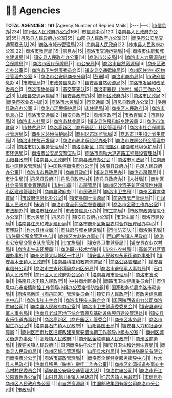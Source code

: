 # 👮‍♀️ Agencies
__TOTAL AGENCIES : 191__
|Agency|Number of Replied Mails|
|:---:|---:|
|[市信息办](市信息办.md)|234|
|[商州区人民政府办公室](商州区人民政府办公室.md)|166|
|[市信息中心](市信息中心.md)|120|
|[洛南县人民政府办公室](洛南县人民政府办公室.md)|55|
|[丹凤县人民政府办公室](丹凤县人民政府办公室.md)|55|
|[山阳县人民政府办公室](山阳县人民政府办公室.md)|31|
|[商洛市公安局交通警察支队](商洛市公安局交通警察支队.md)|26|
|[商洛市城市管理局](商洛市城市管理局.md)|23|
|[商南县人民政府](商南县人民政府.md)|22|
|[柞水县人民政府办公室](柞水县人民政府办公室.md)|22|
|[商洛市教育局](商洛市教育局.md)|15|
|[信息办](信息办.md)|15|
|[商洛市交通运输局](商洛市交通运输局.md)|14|
|[商洛市住房和城乡建设局](商洛市住房和城乡建设局.md)|14|
|[镇安县人民政府办公室](镇安县人民政府办公室.md)|14|
|[商洛市公安局](商洛市公安局.md)|14|
|[商洛市人力资源和社会保障局](商洛市人力资源和社会保障局.md)|11|
|[商洛市医疗保障局](商洛市医疗保障局.md)|7|
|[市公安局](市公安局.md)|6|
|[商洛市自然资源局](商洛市自然资源局.md)|6|
|[商州区政府办公室](商州区政府办公室.md)|5|
|[商洛市卫生健康委员会](商洛市卫生健康委员会.md)|5|
|[镇安县交通运输局](镇安县交通运输局.md)|5|
|[商州区住宅小区物业管理办公室](商州区住宅小区物业管理办公室.md)|5|
|[商洛市公安局商州分局](商洛市公安局商州分局.md)|4|
|[彭珊](彭珊.md)|4|
|[商洛市商务局](商洛市商务局.md)|4|
|[市政府信息办](市政府信息办.md)|4|
|[市城管局](市城管局.md)|3|
|[市政务信息办](市政务信息办.md)|3|
|[镇安县自然资源局](镇安县自然资源局.md)|3|
|[商洛市发展和改革委员会](商洛市发展和改革委员会.md)|3|
|[商洛市物价局](商洛市物价局.md)|3|
|[市交警支队](市交警支队.md)|3|
|[商洛市移民（脱贫）搬迁工作办公室](商洛市移民（脱贫）搬迁工作办公室.md)|3|
|[山阳县交通运输局](山阳县交通运输局.md)|3|
|[镇安县政府办](镇安县政府办.md)|3|
|[商州区政府办](商州区政府办.md)|3|
|[商洛市民政局](商洛市民政局.md)|3|
|[商洛市农业农村局](商洛市农业农村局.md)|3|
|[商洛市水务局](商洛市水务局.md)|3|
|[市交通局](市交通局.md)|3|
|[丹凤县政府办公室](丹凤县政府办公室.md)|3|
|[洛南县政府办公室](洛南县政府办公室.md)|3|
|[商洛市环境保护局](商洛市环境保护局.md)|3|
|[市住建局](市住建局.md)|3|
|[商州区人民政府](商州区人民政府.md)|3|
|[商洛市信息办](商洛市信息办.md)|2|
|[商洛市交通局](商洛市交通局.md)|2|
|[镇安县政府](镇安县政府.md)|2|
|[商州区政府](商州区政府.md)|2|
|[市教育局](市教育局.md)|2|
|[市建设局](市建设局.md)|2|
|[商洛市人社局](商洛市人社局.md)|2|
|[商洛市林业局](商洛市林业局.md)|2|
|[镇安县住房和城乡建设局](镇安县住房和城乡建设局.md)|2|
|[商洛市体育局](商洛市体育局.md)|2|
|[市扶贫局](市扶贫局.md)|2|
|[商洛高新区（商丹园区）社区管理局](商洛高新区（商丹园区）社区管理局.md)|2|
|[商洛市社会保障事业管理局](商洛市社会保障事业管理局.md)|2|
|[商州区环境保护局](商州区环境保护局.md)|2|
|[商州区市场监管局](商州区市场监管局.md)|2|
|[商洛市卫生和计划生育局](商洛市卫生和计划生育局.md)|2|
|[商洛市扶贫开发局](商洛市扶贫开发局.md)|2|
|[商洛市养老保险经办处](商洛市养老保险经办处.md)|2|
|[商洛市住房公积金管理中心](商洛市住房公积金管理中心.md)|2|
|[商洛市机关事务管理局](商洛市机关事务管理局.md)|2|
|[商洛高新区（商丹园区）建设和环境保护局](商洛高新区（商丹园区）建设和环境保护局.md)|2|
|[市环保局](市环保局.md)|2|
|[商洛市公安局交警支队](商洛市公安局交警支队.md)|2|
|[商洛市商鞅大道道路工程建设管理处](商洛市商鞅大道道路工程建设管理处.md)|1|
|[山阳县政府](山阳县政府.md)|1|
|[洛南县人民政府](洛南县人民政府.md)|1|
|[商南县政府办公室](商南县政府办公室.md)|1|
|[商洛市司法局](商洛市司法局.md)|1|
|[江南惠民小区建设管理处](江南惠民小区建设管理处.md)|1|
|[中国铁塔商洛市分公司](中国铁塔商洛市分公司.md)|1|
|[洛南县政府办](洛南县政府办.md)|1|
|[丹凤人民政府办公室](丹凤人民政府办公室.md)|1|
|[商洛市市民政局](商洛市市民政局.md)|1|
|[商南县政府](商南县政府.md)|1|
|[镇安县移民办](镇安县移民办.md)|1|
|[商洛市房管局](商洛市房管局.md)|1|
|[市计生局](市计生局.md)|1|
|[丹凤县政府](丹凤县政府.md)|1|
|[丹凤县政府办](丹凤县政府办.md)|1|
|[商县县政府办](商县县政府办.md)|1|
|[人社局](人社局.md)|1|
|[商州区社会保障事业管理局](商州区社会保障事业管理局.md)|1|
|[市供电局](市供电局.md)|1|
|[市房管局](市房管局.md)|1|
|[商州区沙河子新区保障性住房小区建设管理处](商州区沙河子新区保障性住房小区建设管理处.md)|1|
|[商南县政府办](商南县政府办.md)|1|
|[市民政局](市民政局.md)|1|
|[商洛市卫生局](商洛市卫生局.md)|1|
|[商州区教育体育局](商州区教育体育局.md)|1|
|[市政府信息化办公室](市政府信息化办公室.md)|1|
|[镇安县国土资源局](镇安县国土资源局.md)|1|
|[商洛市房产管理局](商洛市房产管理局.md)|1|
|[丹凤县人民政府](丹凤县人民政府.md)|1|
|[宋涛](宋涛.md)|1|
|[商洛市食品药品监督管理局](商洛市食品药品监督管理局.md)|1|
|[商洛市金融工作办公室](商洛市金融工作办公室.md)|1|
|[市法制办](市法制办.md)|1|
|[商洛市社保局](商洛市社保局.md)|1|
|[市政务信息化办](市政务信息化办.md)|1|
|[市工商局](市工商局.md)|1|
|[市政府政务信息化办公室](市政府政务信息化办公室.md)|1|
|[市水务局](市水务局.md)|1|
|[丹凤县](丹凤县.md)|1|
|[镇安县政府办公室](镇安县政府办公室.md)|1|
|[市卫生局](市卫生局.md)|1|
|[商洛市建设局](商洛市建设局.md)|1|
|[洛南县住房和城乡建设局](洛南县住房和城乡建设局.md)|1|
|[商洛市商州区新型农村合作医疗经办中心](商洛市商州区新型农村合作医疗经办中心.md)|1|
|[市残联](市残联.md)|1|
|[柞水县林业局](柞水县林业局.md)|1|
|[市住房与城乡建设局](市住房与城乡建设局.md)|1|
|[市消防支队](市消防支队.md)|1|
|[商洛供电局](商洛供电局.md)|1|
|[市住房公积金管理中心](市住房公积金管理中心.md)|1|
|[商州区大赵峪办事处](商州区大赵峪办事处.md)|1|
|[西口回族镇人民政府](西口回族镇人民政府.md)|1|
|[商洛市公安局交警支队车管所](商洛市公安局交警支队车管所.md)|1|
|[市文旅局](市文旅局.md)|1|
|[镇安县卫生健康局](镇安县卫生健康局.md)|1|
|[镇安县农业农村局](镇安县农业农村局.md)|1|
|[商洛市生态环境局](商洛市生态环境局.md)|1|
|[商洛职业技术学院](商洛职业技术学院.md)|1|
|[市农业农村局](市农业农村局.md)|1|
|[高新区社区管理办事处](高新区社区管理办事处.md)|1|
|[商州交警大队城区一中队](商州交警大队城区一中队.md)|1|
|[镇安县人民政府永乐街道办事处](镇安县人民政府永乐街道办事处.md)|1|
|[镇安县木王镇人民政府](镇安县木王镇人民政府.md)|1|
|[洛南县科技和教育体育局](洛南县科技和教育体育局.md)|1|
|[商洛公路管理局](商洛公路管理局.md)|1|
|[镇安县电信分公司](镇安县电信分公司.md)|1|
|[商洛市生态环境局商州区分局](商洛市生态环境局商州区分局.md)|1|
|[商洛市退役军人事务局](商洛市退役军人事务局.md)|1|
|[石门镇人民政府](石门镇人民政府.md)|1|
|[商州区人民政府办公室心](商州区人民政府办公室心.md)|1|
|[洛南县城市管理局](洛南县城市管理局.md)|1|
|[商洛市发改委](商洛市发改委.md)|1|
|[洛南县永丰镇人民政府](洛南县永丰镇人民政府.md)|1|
|[中共商州区委](中共商州区委.md)|1|
|[商路市卫生健康委员会](商路市卫生健康委员会.md)|1|
|[市信息中心市疫情防控工作领导小组办公室疫情防控组](市信息中心市疫情防控工作领导小组办公室疫情防控组.md)|1|
|[国家税务总局商洛市税务局](国家税务总局商洛市税务局.md)|1|
|[商洛高新区（商丹园区）管理委员会](商洛高新区（商丹园区）管理委员会.md)|1|
|[镇安县人民政府](镇安县人民政府.md)|1|
|[市政务信息服务中心](市政务信息服务中心.md)|1|
|[商洛市红十字会](商洛市红十字会.md)|1|
|[商洛市残疾人联合会](商洛市残疾人联合会.md)|1|
|[国网陕西省电力公司商洛供电公司](国网陕西省电力公司商洛供电公司.md)|1|
|[商南县人民政府办公室](商南县人民政府办公室.md)|1|
|[商洛市卫生健康委委员会](商洛市卫生健康委委员会.md)|1|
|[镇安县退役军人事务局](镇安县退役军人事务局.md)|1|
|[洛南县老城区地下综合管廊及基础设施项目建设管理处](洛南县老城区地下综合管廊及基础设施项目建设管理处.md)|1|
|[镇安县永乐街道办事处](镇安县永乐街道办事处.md)|1|
|[商洛高新区（商丹园区）管委会](商洛高新区（商丹园区）管委会.md)|1|
|[商州区水务局](商州区水务局.md)|1|
|[商洛市招生办公室](商洛市招生办公室.md)|1|
|[洛南县石门镇人民政府](洛南县石门镇人民政府.md)|1|
|[山阳县国土局](山阳县国土局.md)|1|
|[镇安县人力和社会保障局](镇安县人力和社会保障局.md)|1|
|[商州区西街片区旧城改建房屋安置协调工作领导小组办公室](商州区西街片区旧城改建房屋安置协调工作领导小组办公室.md)|1|
|[商州区城关街道办事处](商州区城关街道办事处.md)|1|
|[高峰镇人民政府](高峰镇人民政府.md)|1|
|[商州区金陵寺镇人民政府](商州区金陵寺镇人民政府.md)|1|
|[商州区商务局](商州区商务局.md)|1|
|[青铜关镇人民政府](青铜关镇人民政府.md)|1|
|[国网商洛供电公司](国网商洛供电公司.md)|1|
|[镇安县卫生和计划生育局](镇安县卫生和计划生育局.md)|1|
|[商南县人民政府局](商南县人民政府局.md)|1|
|[商州区城市管理局](商州区城市管理局.md)|1|
|[山阳县水利局](山阳县水利局.md)|1|
|[中国铁塔股份有限公司商洛市分公司](中国铁塔股份有限公司商洛市分公司.md)|1|
|[商洛市邮政管理局](商洛市邮政管理局.md)|1|
|[商洛市全民健身服务指导中心](商洛市全民健身服务指导中心.md)|1|
|[柞水县人民政府](柞水县人民政府.md)|1|
|[洛南县移民（脱贫）搬迁工作办公室](洛南县移民（脱贫）搬迁工作办公室.md)|1|
|[商州区刘湾街道办事处中心村村民委员会](商州区刘湾街道办事处中心村村民委员会.md)|1|
|[镇安县公安局交通管理大队](镇安县公安局交通管理大队.md)|1|
|[商洛供电公司](商洛供电公司.md)|1|
|[商洛市丹江公园管理办公室](商洛市丹江公园管理办公室.md)|1|
|[山阳县漫川关镇人民政府](山阳县漫川关镇人民政府.md)|1|
|[红岩寺镇人民政府](红岩寺镇人民政府.md)|1|
|[市信息办商州区人民政府办公室](市信息办商州区人民政府办公室.md)|1|
|[市自然资源局](市自然资源局.md)|1|
|[中国邮政集团有限公司商洛市分公司](中国邮政集团有限公司商洛市分公司.md)|1|
|[市政局](市政局.md)|1|
